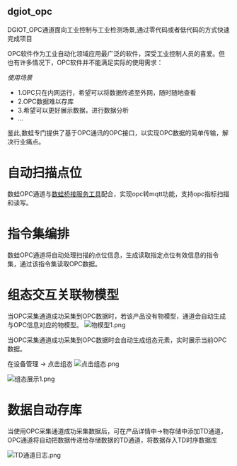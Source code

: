 ## dgiot_opc

 DGIOT_OPC通道面向工业控制与工业检测场景,通过零代码或者低代码的方式快速完成项目
 
 OPC软件作为工业自动化领域应用最广泛的软件，深受工业控制人员的喜爱。但也有许多情况下，OPC软件并不能满足实际的使用需求：
  
*使用场景*

- 1.OPC只在内网运行，希望可以将数据传递至外网，随时随地查看
- 2.OPC数据难以存库
- 3.希望可以更好展示数据，进行数据分析  
- ...
  
鉴此,数蛙专门提供了基于OPC通讯的OPC接口，以实现OPC数据的简单传输，解决行业痛点。  

# 自动扫描点位
数蛙OPC通道与[数蛙桥接服务工具](http://dgiot-1253666439.cos.ap-shanghai-fsi.myqcloud.com/shuwa_tech/zh/blog/study/opc/dgiot_opc.zip)配合，实现opc转mqtt功能，支持opc指标扫描和读写。


# 指令集编排
数蛙OPC通道将自动处理扫描的点位信息，生成读取指定点位有效信息的指令集，通过该指令集读取OPC数据。

# 组态交互关联物模型
当OPC采集通道成功采集到OPC数据时，若该产品没有物模型，通道会自动生成与OPC信息对应的物模型。
![物模型1.png](http://dgiot-1253666439.cos.ap-shanghai-fsi.myqcloud.com/shuwa_tech/zh/blog/study/opc/%E7%89%A9%E6%A8%A1%E5%9E%8B1.png)

当OPC采集通道成功采集到OPC数据时会自动生成组态元素，实时展示当前OPC数据。

在设备管理 -> 点击组态
![点击组态.png](http://dgiot-1253666439.cos.ap-shanghai-fsi.myqcloud.com/shuwa_tech/zh/blog/study/opc/%E7%82%B9%E5%87%BB%E7%BB%84%E6%80%81.png)

![组态展示1.png](http://dgiot-1253666439.cos.ap-shanghai-fsi.myqcloud.com/shuwa_tech/zh/blog/study/opc/%E7%BB%84%E6%80%81%E5%B1%95%E7%A4%BA1.png)


# 数据自动存库
当使用OPC采集通道成功采集数据后，可在产品详情中->物存储中添加TD通道，OPC通道将自动把数据传递给存储数据的TD通道，将数据存入TD时序数据库

![TD通道日志.png](http://dgiot-1253666439.cos.ap-shanghai-fsi.myqcloud.com/shuwa_tech/zh/blog/study/opc/TD%E9%80%9A%E9%81%93%E6%97%A5%E5%BF%97.png)



